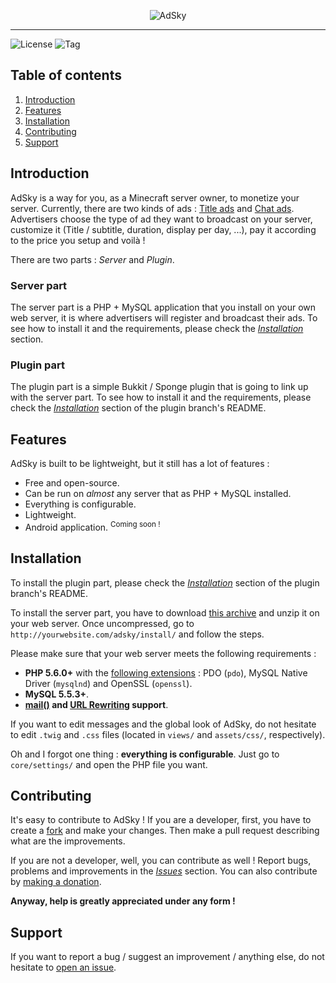 <div align="center">

![AdSky](https://i.imgur.com/iXDw1o9.png)

</div>

----------

![License](https://img.shields.io/github/license/Skyost/AdSky.svg?style=flat-square)
![Tag](https://img.shields.io/github/tag/Skyost/AdSky.svg?style=flat-square)

## Table of contents
 1. [Introduction](#introduction)
 2. [Features](#features)
 3. [Installation](#installation)
 4. [Contributing](#contributing)
 5. [Support](#support)

## Introduction
AdSky is a way for you, as a Minecraft server owner, to monetize your server. Currently, there are two kinds of ads : [Title ads](https://github.com/Skyost/AdSky/blob/server/assets/img/previews/preview-0.png) and [Chat ads](https://github.com/Skyost/AdSky/blob/server/assets/img/previews/preview-1.png). Advertisers choose the type of ad they want to broadcast on your server, customize it (Title / subtitle, duration, display per day, ...), pay it according to the price you setup and voilà !

There are two parts : *Server* and *Plugin*.

### Server part
The server part is a PHP + MySQL application that you install on your own web server, it is where advertisers will register and broadcast their ads. To see how to install it and the requirements, please check the [*Installation*](#installation) section.

### Plugin part
The plugin part is a simple Bukkit / Sponge plugin that is going to link up with the server part. To see how to install it and the requirements, please check the [*Installation*](https://github.com/Skyost/AdSky/tree/plugin#installation) section of the plugin branch's README.

## Features
AdSky is built to be lightweight, but it still has a lot of features :

 - Free and open-source.
 - Can be run on *almost* any server that as PHP + MySQL installed.
 - Everything is configurable.
 - Lightweight.
 - Android application. <sup>Coming soon !</sup>

## Installation
To install the plugin part, please check the [*Installation*](https://github.com/Skyost/AdSky/tree/plugin#installation) section of the plugin branch's README.

To install the server part, you have to download [this archive](https://github.com/Skyost/AdSky/archive/server.zip) and unzip it on your web server. Once uncompressed, go to `http://yourwebsite.com/adsky/install/` and follow the steps.

Please make sure that your web server meets the following requirements :

 - **PHP 5.6.0+** with the [following extensions](https://scripts.mit.edu/faq/64/how-do-i-enable-additional-php-extensions) : PDO (`pdo`), MySQL Native Driver (`mysqlnd`) and OpenSSL (`openssl`).
 - **MySQL 5.5.3+**.
 - **[mail()](http://php.net/manual/function.mail.php) and [URL Rewriting](https://gist.github.com/bramus/5332525) support**.
 
If you want to edit messages and the global look of AdSky, do not hesitate to edit `.twig` and `.css` files (located in `views/` and `assets/css/`, respectively).
 
Oh and I forgot one thing : **everything is configurable**. Just go to `core/settings/` and open the PHP file you want.

## Contributing
It's easy to contribute to AdSky ! If you are a developer, first, you have to create a [fork](https://github.com/Skyost/AdSky/fork) and make your changes. Then make a pull request describing what are the improvements.

If you are not a developer, well, you can contribute as well ! Report bugs, problems and improvements in the [*Issues*](https://github.com/Skyost/AdSky/issues) section. You can also contribute by [making a donation](https://www.paypal.com/cgi-bin/webscr?hosted_button_id=XLEBVBMQNTXMY&item_name=AdSky&cmd=_s-xclick).

**Anyway, help is greatly appreciated under any form !**

## Support
If you want to report a bug / suggest an improvement / anything else, do not hesitate to [open an issue](https://github.com/Skyost/AdSky/issues/new).
